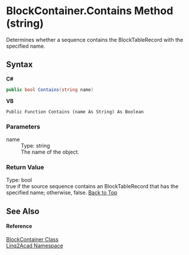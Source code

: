 # BlockContainer.Contains Method (string)
 

Determines whether a sequence contains the BlockTableRecord with the specified name.

## Syntax

**C#**<br />
``` C#
public bool Contains(string name)
```

**VB**<br />
``` VB
Public Function Contains (name As String) As Boolean
```


### Parameters
<dl><dt>name</dt><dd>Type: string<br />The name of the object.</dd></dl>

### Return Value
Type: bool<br />true if the source sequence contains an BlockTableRecord that has the specified name; otherwise, false.
<a href="#BlockContainerContains-Method-string">Back to Top</a>

## See Also


#### Reference
<a href="T_Linq2Acad_BlockContainer.md#BlockContainer-Class">BlockContainer Class</a><br /><a href="N_Linq2Acad.md#Linq2Acad-Namespace">Linq2Acad Namespace</a><br />
